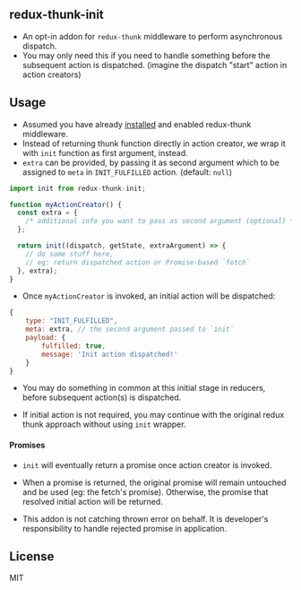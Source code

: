 ## redux-thunk-init

- An opt-in addon for `redux-thunk` middleware to perform asynchronous dispatch.
- You may only need this if you need to handle something before the subsequent action is dispatched. (imagine the dispatch "start" action in action creators)

## Usage

- Assumed you have already [installed](https://github.com/reduxjs/redux-thunk#installation) and enabled redux-thunk middleware.
- Instead of returning thunk function directly in action creator, we wrap it with `init` function as first argument, instead.
- `extra` can be provided, by passing it as second argument which to be assigned to `meta` in `INIT_FULFILLED` action. (default: `null`)

```js
import init from redux-thunk-init;

function myActionCreator() {
  const extra = {
    /* additional info you want to pass as second argument (optional) */
  };

  return init((dispatch, getState, extraArgument) => {
    // do some stuff here,
    // eg: return dispatched action or Promise-based `fetch`
  }, extra);
}
```

- Once `myActionCreator` is invoked, an initial action will be dispatched:

```js
{
	type: "INIT_FULFILLED",
	meta: extra, // the second argument passed to `init`
	payload: {
		fulfilled: true,
		message: 'Init action dispatched!'
	}
}
```

- You may do something in common at this initial stage in reducers, before subsequent action(s) is dispatched.

- If initial action is not required, you may continue with the original redux thunk approach without using `init` wrapper.

#### Promises

- `init` will eventually return a promise once action creator is invoked.

- When a promise is returned, the original promise will remain untouched and be used (eg: the fetch's promise). Otherwise, the promise that resolved initial action will be returned.

- This addon is not catching thrown error on behalf. It is developer's responsibility to handle rejected promise in application.

## License

MIT
